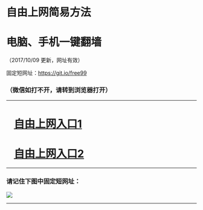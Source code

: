 ﻿# 自由上网简易方法

# 电脑、手机一键翻墙

（2017/10/09 更新，网址有效）

固定短网址：https://git.io/free99

### （微信如打不开，请转到浏览器打开）


***





# &nbsp;&nbsp; <a href="http://ft1500110910.fwq-tz-1001.info/fwqtz01.html?t=10090013502 " target="_blank">自由上网入口1</a>
# &nbsp;&nbsp; <a href="http://ft1665532027.fwq-tz-1002.info/fwqtz02.html?t=100900110191 " target="_blank">自由上网入口2</a>
***

### 请记住下图中固定短网址：

<img src="https://s3-us-west-2.amazonaws.com/fwq-1001/yjfq-20170905okok.png" /> 


***

